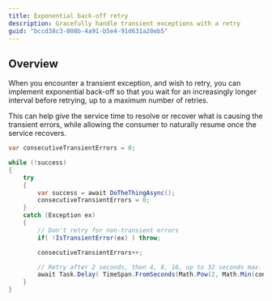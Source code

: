 ```yaml
---
title: Exponential back-off retry
description: Gracefully handle transient exceptions with a retry
guid: "bccd38c3-008b-4a91-b5e4-91d631a20eb5"
---
```


## Overview

When you encounter a transient exception, and wish to retry, you can implement exponential back-off so that you wait for an increasingly longer interval before retrying, up to a maximum number of retries.

This can help give the service time to resolve or recover what is causing the transient errors, while allowing the consumer to naturally resume once the service recovers.

```csharp
var consecutiveTransientErrors = 0;

while (!success)
{
    try
    {
        var success = await DoTheThingAsync();
        consecutiveTransientErrors = 0;
    }
    catch (Exception ex)
    {
        // Don't retry for non-transient errors
        if( !IsTransientError(ex) ) throw;

        consecutiveTransientErrors++;

        // Retry after 2 seconds, then 4, 8, 16, up to 32 seconds max.
        await Task.Delay( TimeSpan.FromSeconds(Math.Pow(2, Math.Min(consecutiveTransientErrors, 5))));
    }
}
```
